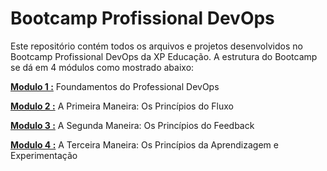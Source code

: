 # Bootcamp Profissional DevOps 

Este repositório contém todos os arquivos e projetos desenvolvidos 
no Bootcamp Profissional DevOps da XP Educação. A estrutura do Bootcamp
se dá em 4 módulos como mostrado abaixo:

**[Modulo 1 :](./Modulo_1)** Foundamentos do Professional DevOps

**[Modulo 2 :](./Modulo_2)** A Primeira Maneira: Os Princípios do Fluxo

**[Modulo 3 :](./Modulo_3)** A Segunda Maneira: Os Princípios do Feedback

**[Modulo 4 :](./Modulo_4)** A Terceira Maneira: Os Princípios da Aprendizagem e Experimentação